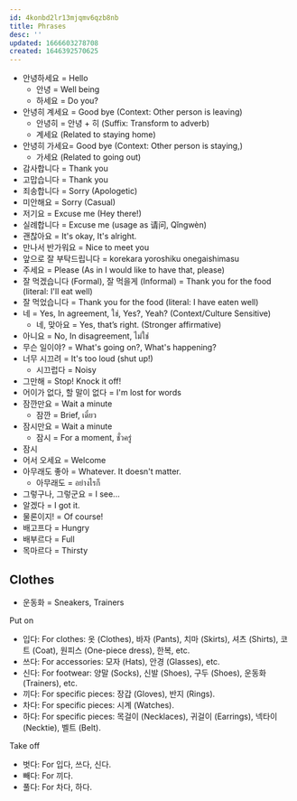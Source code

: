 ```yaml
---
id: 4konbd2lr13mjqmv6qzb8nb
title: Phrases
desc: ''
updated: 1666603278708
created: 1646392570625
---
```


- 안녕하세요 = Hello
  - 안녕 = Well being
  - 하세요 = Do you?
- 안녕히 계세요 = Good bye (Context: Other person is leaving)
  - 안녕히 = 안녕 + 히 (Suffix: Transform to adverb)
  - 계세요 (Related to staying home)
- 안녕히 가세요= Good bye (Context: Other person is staying,)
  - 가세요 (Related to going out)
- 감사합니다 = Thank you
- 고맙습니다 = Thank you
- 죄송합니다 = Sorry (Apologetic)
- 미안해요 = Sorry (Casual)
- 저기요 = Excuse me (Hey there!)
- 실례합니다 = Excuse me (usage as 请问, Qǐngwèn)
- 괜찮아요 = It's okay, It's alright.
- 만나서 반가워요 = Nice to meet you
- 앞으로 잘 부탁드립니다 = korekara yoroshiku onegaishimasu
- 주세요 = Please (As in I would like to have that, please)
- 잘 먹겠습니다 (Formal), 잘 먹을게 (Informal) = Thank you for the food (literal: I'll eat well)
- 잘 먹었습니다 = Thank you for the food (literal: I have eaten well)
- 네 = Yes, In agreement, ใช่, Yes?, Yeah? (Context/Culture Sensitive)
  - 네, 맞아요 = Yes, that’s right. (Stronger affirmative)
- 아니요 = No, In disagreement, ไม่ใช่
- 무슨 일이야? = What's going on?, What's happening?
- 너무 시끄려 = It's too loud (shut up!)
  - 시끄럽다 = Noisy
- 그만해 = Stop! Knock it off!
- 어이가 없다, 할 말이 없다 = I'm lost for words
- 잠깐만요 = Wait a minute
  - 잠깐 = Brief, เดี๋ยว
- 잠시만요 = Wait a minute
  - 잠시 = For a moment, ชั่วครู่
- 잠시
- 어서 오세요 = Welcome
- 아무래도 좋아 = Whatever. It doesn't matter.
  - 아무래도 = อย่างไรก็
- 그렇구나, 그렇군요 = I see...
- 알겠다 = I got it.
- 물론이지! = Of course!
- 배고프다 = Hungry
- 배부르다 = Full
- 목마르다 = Thirsty

## Clothes

- 운동화 = Sneakers, Trainers

Put on

- 입다: For clothes: 옷 (Clothes), 바자 (Pants), 치마 (Skirts), 셔츠 (Shirts), 코트 (Coat), 원피스 (One-piece dress), 한복, etc.
- 쓰다: For accessories: 모자 (Hats), 안경 (Glasses), etc.
- 신다: For footwear: 양말 (Socks), 신발 (Shoes), 구두 (Shoes), 운동화 (Trainers), etc.
- 끼다: For specific pieces: 장갑 (Gloves), 반지 (Rings).
- 차다: For specific pieces: 시계 (Watches).
- 하다: For specific pieces: 목걸이 (Necklaces), 귀걸이 (Earrings), 넥타이 (Necktie), 벨트 (Belt).

Take off

- 벗다: For 입다, 쓰다, 신다.
- 빼다: For 끼다.
- 풀다: For 차다, 하다.
